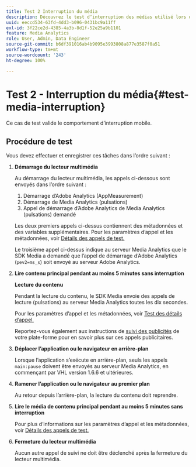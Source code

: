 ```yaml
---
title: Test 2 Interruption du média
description: Découvrez le test dʼinterruption des médias utilisé lors de la validation.
uuid: eeccd534-63fd-4dd3-b096-0431bc9a11ff
exl-id: 3f22ce2d-4385-4a3b-8d1f-52e25a9b1101
feature: Media Analytics
role: User, Admin, Data Engineer
source-git-commit: b6df391016ab4b9095e3993808a877e3587f0a51
workflow-type: tm+mt
source-wordcount: '243'
ht-degree: 100%

---
```


# Test 2 - Interruption du média{#test-media-interruption}

Ce cas de test valide le comportement d’interruption mobile.

## Procédure de test

Vous devez effectuer et enregistrer ces tâches dans l’ordre suivant :

1. **Démarrage du lecteur multimédia**

   Au démarrage du lecteur multimédia, les appels ci-dessous sont envoyés dans l’ordre suivant :

   1. Démarrage d’Adobe Analytics (AppMeasurement)
   1. Démarrage de Media Analytics (pulsations)
   1. Appel de démarrage d’Adobe Analytics de Media Analytics (pulsations) demandé

   Les deux premiers appels ci-dessus contiennent des métadonnées et des variables supplémentaires. Pour les paramètres d’appel et les métadonnées, voir [Détails des appels de test.](/help/sdk-implement/validation/test-call-details.md#start-the-media-player)

   Le troisième appel ci-dessus indique au serveur Media Analytics que le SDK Media a demandé que l’appel de démarrage d’Adobe Analytics (`pev2=ms_s`) soit envoyé au serveur Adobe Analytics.

1. **Lire contenu principal pendant au moins 5 minutes sans interruption**

   **Lecture du contenu**

   Pendant la lecture du contenu, le SDK Media envoie des appels de lecture (pulsations) au serveur Media Analytics toutes les dix secondes.

   Pour les paramètres d’appel et les métadonnées, voir [Test des détails d’appel.](/help/sdk-implement/validation/test-call-details.md#play-main-content)

   Reportez-vous également aux instructions de [suivi des publicités](/help/sdk-implement/track-ads/track-ads-overview.md) de votre plate-forme pour en savoir plus sur ces appels publicitaires.

1. **Déplacer l’application ou le navigateur en arrière-plan**

   Lorsque l’application s’exécute en arrière-plan, seuls les appels `main:pause` doivent être envoyés au serveur Media Analytics, en commençant par VHL version 1.6.6 et ultérieures.

1. **Ramener l’application ou le navigateur au premier plan**

   Au retour depuis l’arrière-plan, la lecture du contenu doit reprendre.

1. **Lire le média de contenu principal pendant au moins 5 minutes sans interruption**

   Pour plus d’informations sur les paramètres d’appel et les métadonnées, voir [Détails des appels de test.](/help/sdk-implement/validation/test-call-details.md#play-main-content)

1. **Fermeture du lecteur multimédia**

   Aucun autre appel de suivi ne doit être déclenché après la fermeture du lecteur multimédia.
